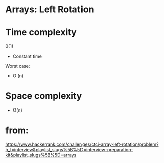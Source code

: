 # Arrays: Left Rotation

# Time complexity
0(1)

- Constant time

Worst case:

- O (n)

# Space complexity

- O(n)

# from:
https://www.hackerrank.com/challenges/ctci-array-left-rotation/problem?h_l=interview&playlist_slugs%5B%5D=interview-preparation-kit&playlist_slugs%5B%5D=arrays